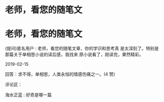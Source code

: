 # 老师，看您的随笔文

# 老师，看您的随笔文

(提问)匿名用户 : 老师，看您的随笔文章，你的学识和思考真 是太深刻了。特别是那篇关于单相思小说的读后感，我找来 原小说看了，刚读完，果然精彩。

2019-02-15

回答：求不得，单相思，人类永恒的情感伤痛之一。(4 赞)

评论区：

海水正蓝 : 好奇是哪一篇